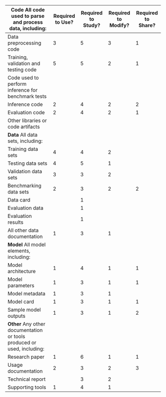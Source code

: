 |**Code** All code used to parse and process data, including:|Required to Use?|Required to Study?|Required to Modify?|Required to Share?|
| --- | --- | --- | --- | --- |
|Data preprocessing code|3|5|3|1|
|Training, validation and testing code|5|5|2|1|
|Code used to perform inference for benchmark tests|||||
|Inference code|2|4|2|2|
|Evaluation code|2|4|2|1|
|Other libraries or code artifacts|||||
|**Data** All data sets, including:|||||
|Training data sets|4|4|2||
|Testing data sets|4|5|1||
|Validation data sets|3|3|2||
|Benchmarking data sets|2|3|2|2|
|Data card||1|||
|Evaluation data||1|||
|Evaluation results||1|||
|All other data documentation|1|3|1||
|**Model** All model elements, including:|||||
|Model architecture|1|4|1|1|
|Model parameters|1|3|1|1|
|Model metadata|1|3|1||
|Model card|1|3|1|1|
|Sample model outputs|1|3|1|2|
|**Other** Any other documentation or tools produced or used, including:|||||
|Research paper|1|6|1|1|
|Usage documentation|2|3|2|3|
|Technical report||3|2||
|Supporting tools|1|4|1||
